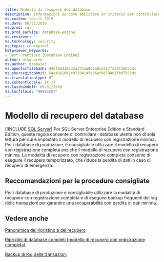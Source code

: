 ```yaml
---
title: Modello di recupero dei database
description: Informazioni su come abilitare un criterio per controllare il modello di recupero di backup per i database utente per ridurre la perdita di dati.
ms.custom: seo-lt-2019
ms.date: 08/31/2020
ms.prod: sql
ms.prod_service: database-engine
ms.reviewer: ''
ms.technology: security
ms.topic: conceptual
helpviewer_keywords:
- Best Practices [Database Engine]
author: dzsquared
ms.author: drskwier
ms.openlocfilehash: 048fa8d28e32ad73aa9e2a85e217f268fa865a3c
ms.sourcegitcommit: 5da46e16b2c9710414fe36af9670461fb07555dc
ms.translationtype: HT
ms.contentlocale: it-IT
ms.lasthandoff: 09/01/2020
ms.locfileid: "89285257"
---
```

# <a name="database-recovery-model"></a>Modello di recupero del database
 [!INCLUDE [SQL Server](../../includes/applies-to-version/sqlserver.md)]
  Per SQL Server Enterprise Edition e Standard Edition, questa regola consente di controllare i database utente non di sola lettura per cui è impostato il modello di recupero con registrazione minima. Per i database di produzione, è consigliabile utilizzare il modello di recupero con registrazione completa anziché il modello di recupero con registrazione minima. La modalità di recupero con registrazione completa consente di eseguire il recupero temporizzato, che riduce la perdita di dati in caso di recupero di emergenza.
  
## <a name="best-practices-recommendations"></a>Raccomandazioni per le procedure consigliate  
 Per i database di produzione è consigliabile utilizzare la modalità di recupero con registrazione completa e di eseguire backup frequenti del log delle transazioni per garantire una recuperabilità con perdita di dati minima.
  
## <a name="see-also"></a>Vedere anche 
  
 [Panoramica del ripristino e del recupero](../backup-restore/restore-and-recovery-overview-sql-server.md)   
  
 [Ripristini di database completi (modello di recupero con registrazione completa)](../backup-restore/complete-database-restores-full-recovery-model.md)  

 [Backup di log delle transazioni](../backup-restore/transaction-log-backups-sql-server.md)   
  
